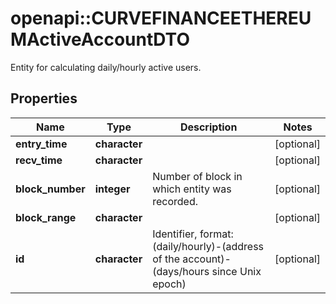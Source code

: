 # openapi::CURVEFINANCEETHEREUMActiveAccountDTO

Entity for calculating daily/hourly active users.

## Properties
Name | Type | Description | Notes
------------ | ------------- | ------------- | -------------
**entry_time** | **character** |  | [optional] 
**recv_time** | **character** |  | [optional] 
**block_number** | **integer** | Number of block in which entity was recorded. | [optional] 
**block_range** | **character** |  | [optional] 
**id** | **character** | Identifier, format: (daily/hourly)-(address of the account)-(days/hours since Unix epoch) | [optional] 


